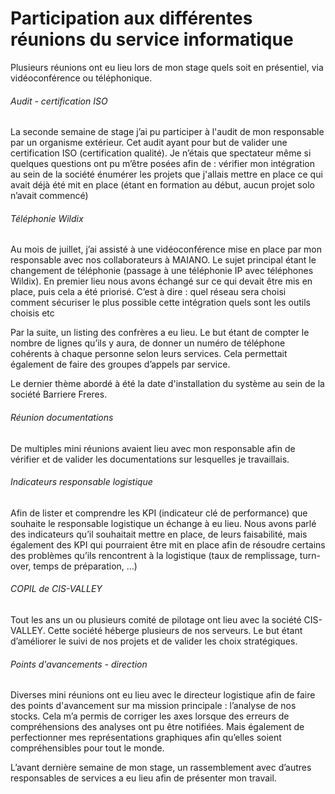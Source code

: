 # Participation aux différentes réunions du service informatique 

Plusieurs réunions ont eu lieu lors de mon stage quels soit en présentiel, via vidéoconférence ou téléphonique.  

###### Audit - certification ISO
La seconde semaine de stage j’ai pu participer à l'audit de mon responsable par un organisme extérieur. Cet audit ayant pour but de valider une certification ISO (certification qualité). 
Je n’étais que spectateur même si quelques questions ont pu m’être posées afin de :
vérifier mon intégration au sein de la société
énumérer les projets que j'allais mettre en place
ce qui avait déjà été mit en place (étant en formation au début, aucun projet solo n’avait commencé)  



###### Téléphonie Wildix
Au mois de juillet, j’ai assisté à une vidéoconférence mise en place par mon responsable avec nos collaborateurs à MAIANO.
Le sujet principal étant le changement de téléphonie (passage à une téléphonie IP avec téléphones Wildix).
En premier lieu nous avons échangé sur ce qui devait être mis en place, puis cela a été priorisé. C’est à dire :
quel réseau sera choisi
comment sécuriser le plus possible cette intégration
quels sont les outils choisis
etc

Par la suite, un listing des confrères a eu lieu. Le but étant de compter le nombre de lignes qu’ils y aura, de donner un numéro de téléphone cohérents à chaque personne selon leurs services. Cela permettait également de faire des groupes d’appels par service.

Le dernier thème abordé à été la date d'installation du système au sein de la société Barriere Freres.  



###### Réunion documentations 
De multiples mini réunions avaient lieu avec mon responsable afin de vérifier et de valider les documentations sur lesquelles je travaillais.  



###### Indicateurs responsable logistique 
Afin de lister et comprendre les KPI (indicateur clé de performance) que souhaite le responsable logistique un échange à eu lieu.
Nous avons parlé des indicateurs qu’il souhaitait mettre en place, de leurs faisabilité, mais également des KPI qui pourraient être mit en place afin de résoudre certains des problèmes qu’ils rencontrent à la logistique (taux de remplissage, turn-over, temps de préparation, …)  



###### COPIL de CIS-VALLEY 
Tout les ans un ou plusieurs comité de pilotage ont lieu avec la société CIS-VALLEY.
Cette société héberge plusieurs de nos serveurs. Le but étant d’améliorer le suivi de nos projets et de valider les choix stratégiques.   



###### Points d'avancements - direction 
Diverses mini réunions ont eu lieu avec le directeur logistique afin de faire des points d'avancement sur ma mission principale : l’analyse de nos stocks.
Cela m’a permis de corriger les axes lorsque des erreurs de compréhensions des analyses ont pu être notifiées. Mais également de perfectionner mes représentations graphiques afin qu’elles soient compréhensibles pour tout le monde. 

L’avant dernière semaine de mon stage, un rassemblement avec d’autres responsables de services a eu lieu afin de présenter mon travail. 
